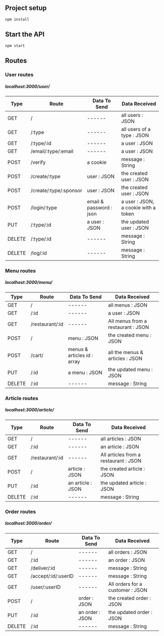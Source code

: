## Project setup
```
npm install
```

## Start the API
```
npm start
```

## Routes

### User routes

##### localhost:3000/user/ 

| Type | Route | Data To Send | Data Received |
| ------ | ------ | ------ | ------ |
| GET | / | ------ | all users : JSON |
| GET | /:type | ------ | all users of a type : JSON |
| GET | /:type/:id | ------ | a user : JSON |
| GET | /email/:type/:email | ------ | a user : JSON |
| POST | /verify | a cookie |  message : String |
| POST | /create/:type | user : JSON | the created user : JSON |
| POST | /create/:type/:sponsor | user : JSON | the created user : JSON |
| POST | /login/:type | email & password : json | a user : JSON, a cookie with a token|
| PUT | /:type/:id | a user : JSON | the updated user : JSON |
| DELETE | /:type/:id | ------ | message : String |
| DELETE | /log/:id | ------ | message : String |

### Menu routes

##### localhost:3000/menu/ 

| Type | Route | Data To Send | Data Received |
| ------ | ------ | ------ | ------ |
| GET | / | ------ | all menus : JSON |
| GET | /:id | ------ | a user : JSON |
| GET | /restaurant/:id | ------ | All menus from a restaurant : JSON |
| POST | / | menu : JSON |  the created menu : JSON |
| POST | /cart/ | menus & articles id : array | all the menus & articles : JSON |
| PUT | /:id | a menu : JSON | the updated menu : JSON |
| DELETE | /:id | ------ | message : String |


### Article routes

##### localhost:3000/article/ 

| Type | Route | Data To Send | Data Received |
| ------ | ------ | ------ | ------ |
| GET | / | ------ | all articles : JSON |
| GET | /:id | ------ | an article : JSON |
| GET | /restaurant/:id | ------ | All articles from a restaurant : JSON |
| POST | / | article : JSON |  the created article : JSON |
| PUT | /:id | an article : JSON | the updated article : JSON |
| DELETE | /:id | ------ | message : String |


### Order routes

##### localhost:3000/order/ 

| Type | Route | Data To Send | Data Received |
| ------ | ------ | ------ | ------ |
| GET | / | ------ | all orders : JSON |
| GET | /:id | ------ | an order : JSON |
| GET | /deliver/:id | ------ | message : String |
| GET | /accept/:id/:userID | ------ | message : String |
| GET | /user/:userID | ------ | All orders for a customer : JSON |
| POST | / | order : JSON |  the created order : JSON |
| PUT | /:id | an order : JSON | the updated order : JSON |
| DELETE | /:id | ------ | message : String |
